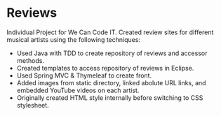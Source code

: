 # Reviews

Individual Project for We Can Code IT.  Created review sites for different musical artists using the following techniques:

* Used Java with TDD to create repository of reviews and accessor methods.
* Created templates to access repository of reviews in Eclipse.
* Used Spring MVC & Thymeleaf to create front.
* Added images from static directory, linked abolute URL links, and embedded YouTube videos on each artist. 
* Originally created HTML style internally before switching to CSS stylesheet.  
